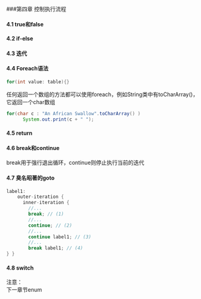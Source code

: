 ###第四章 控制执行流程
#### 4.1 true和false
#### 4.2 if-else
#### 4.3 迭代
#### 4.4 Foreach语法
```java
for(int value: table){}
```
任何返回一个数组的方法都可以使用foreach，例如String类中有toCharArray()，它返回一个char数组  
```java
for(char c : "An African Swallow".toCharArray() )
      System.out.print(c + " ");
```
#### 4.5 return
#### 4.6 break和continue
break用于强行退出循环，continue则停止执行当前的迭代
#### 4.7 臭名昭著的goto
```java
label1:
    outer-iteration {
      inner-iteration {
        //...
        break; // (1)
        //...
        continue; // (2)
        //...
        continue label1; // (3)
        //...
        break label1; // (4)
} }
```
#### 4.8 switch
注意：  
下一章节enum
